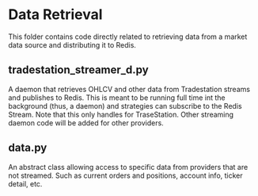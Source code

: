 # Data Retrieval

This folder contains code directly related to retrieving data from a market data source and distributing it to Redis.

## tradestation_streamer_d.py
A daemon that retrieves OHLCV and other data from Tradestation streams and publishes to Redis. This is meant to be running full time int the background (thus, a daemon) and strategies can subscribe to the Redis Stream. Note that this only handles for TraseStation. Other streaming daemon code will be added for other providers.

## data.py
An abstract class allowing access to specific data from providers that are not streamed. Such as current orders and positions, account info, ticker detail, etc.
